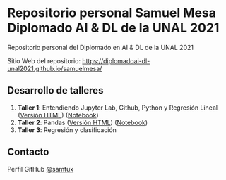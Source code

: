 # Repositorio personal Samuel Mesa Diplomado AI & DL de la UNAL 2021

Repositorio personal del Diplomado en AI &amp; DL de la UNAL 2021

Sitio Web del repositorio: https://diplomadoai-dl-unal2021.github.io/samuelmesa/

## Desarrollo de talleres

1. **Taller 1**: Entendiendo Jupyter Lab, Github, Python y Regresión Lineal ([Versión HTML](https://htmlpreview.github.io/?https://github.com/DiplomadoAI-DL-UNAL2021/samuelmesa/blob/main/taller_regresion_lineal/taller_regresion_lineal.html)) ([Notebook](https://nbviewer.jupyter.org/github/DiplomadoAI-DL-UNAL2021/samuelmesa/blob/main/taller_regresion_lineal/taller_regresion_lineal.ipynb))
2. **Taller 2**: Pandas ([Versión HTML](https://htmlpreview.github.io/?https://github.com/DiplomadoAI-DL-UNAL2021/samuelmesa/blob/main/taller02_pandas/taller2_pandas.html)) ([Notebook](https://jovian.ai/samtux/taller02-pandas))
3. **Taller 3**: Regresión y clasificación 


## Contacto

Perfil GitHub [@samtux](https://github.com/samtux)
